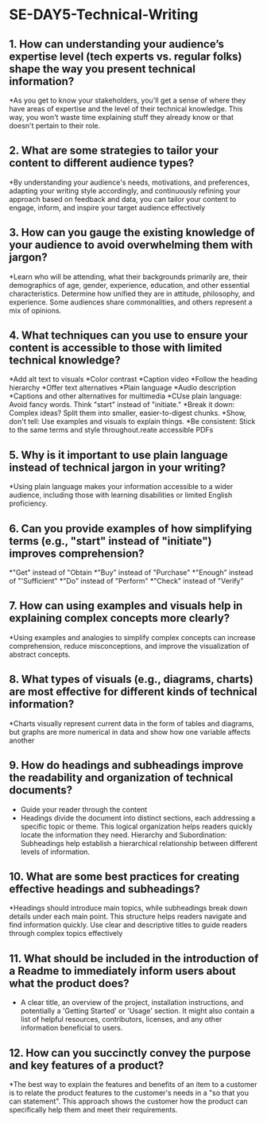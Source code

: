 # SE-DAY5-Technical-Writing
## 1. How can understanding your audience’s expertise level (tech experts vs. regular folks) shape the way you present technical information?
*As you get to know your stakeholders, you'll get a sense of where they have areas of expertise and the level of their technical knowledge. This way, you won't waste time explaining stuff they already know or that doesn't pertain to their role.
## 2. What are some strategies to tailor your content to different audience types?
*By understanding your audience's needs, motivations, and preferences, adapting your writing style accordingly, and continuously refining your approach based on feedback and data, you can tailor your content to engage, inform, and inspire your target audience effectively
## 3. How can you gauge the existing knowledge of your audience to avoid overwhelming them with jargon?
*Learn who will be attending, what their backgrounds primarily are, their demographics of age, gender, experience, education, and other essential characteristics. Determine how unified they are in attitude, philosophy, and experience.  Some audiences share commonalities, and others represent a mix of opinions.
## 4. What techniques can you use to ensure your content is accessible to those with limited technical knowledge?
*Add alt text to visuals
*Color contrast
*Caption video
*Follow the heading hierarchy
*Offer text alternatives
*Plain language
*Audio description
*Captions and other alternatives for multimedia
*CUse plain language: Avoid fancy words. Think "start" instead of "initiate."
*Break it down: Complex ideas? Split them into smaller, easier-to-digest chunks.
*Show, don't tell: Use examples and visuals to explain things.
*Be consistent: Stick to the same terms and style throughout.reate accessible PDFs
## 5. Why is it important to use plain language instead of technical jargon in your writing?
*Using plain language makes your information accessible to a wider audience, including those with learning disabilities or limited English proficiency.
## 6. Can you provide examples of how simplifying terms (e.g., "start" instead of "initiate") improves comprehension?
*"Get" instead of "Obtain
*"Buy" instead of "Purchase"
*"Enough" instead of "'Sufficient"
*"Do" instead of "Perform"
*"Check" instead of "Verify"
## 7. How can using examples and visuals help in explaining complex concepts more clearly?
*Using examples and analogies to simplify complex concepts can increase comprehension, reduce misconceptions, and improve the visualization of abstract concepts.
## 8. What types of visuals (e.g., diagrams, charts) are most effective for different kinds of technical information?
*Charts visually represent current data in the form of tables and diagrams, but graphs are more numerical in data and show how one variable affects another
## 9. How do headings and subheadings improve the readability and organization of technical documents?
* Guide your reader through the content
* Headings divide the document into distinct sections, each addressing a specific topic or theme. This logical organization helps readers quickly locate the information they need. Hierarchy and Subordination: Subheadings help establish a hierarchical relationship between different levels of information.
## 10. What are some best practices for creating effective headings and subheadings?
*Headings should introduce main topics, while subheadings break down details under each main point. This structure helps readers navigate and find information quickly. Use clear and descriptive titles to guide readers through complex topics effectively
## 11. What should be included in the introduction of a Readme to immediately inform users about what the product does?
* A clear title, an overview of the project, installation instructions, and potentially a 'Getting Started' or 'Usage' section. It might also contain a list of helpful resources, contributors, licenses, and any other information beneficial to users.
## 12. How can you succinctly convey the purpose and key features of a product?
*The best way to explain the features and benefits of an item to a customer is to relate the product features to the customer's needs in a "so that you can statement". This approach shows the customer how the product can specifically help them and meet their requirements.
